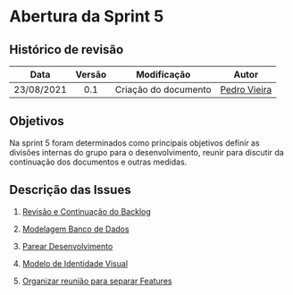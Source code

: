 # Abertura da Sprint 5

## Histórico de revisão

| **Data** |  **Versão** | **Modificação**  |  **Autor** |
|:-:|:-:|:-:|:-:|
|    23/08/2021   |  0.1 | Criação do documento  | [Pedro Vieira](https://github.com/Pedro-V8) |

## Objetivos

Na sprint 5 foram determinados como principais objetivos definir as divisões internas do grupo para o desenvolvimento, reunir para discutir da continuação dos documentos e outras medidas.

## Descrição das Issues

1. [Revisão e Continuação do Backlog](https://github.com/fga-eps-mds/2021-1-hospitalar/issues/63)

2. [Modelagem Banco de Dados](https://github.com/fga-eps-mds/2021-1-hospitalar/issues/64)

3. [Parear Desenvolvimento](https://github.com/fga-eps-mds/2021-1-hospitalar/issues/65)

4. [Modelo de Identidade Visual](https://github.com/fga-eps-mds/2021-1-hospitalar/issues/77)

5. [Organizar reunião para separar Features](https://github.com/fga-eps-mds/2021-1-hospitalar/issues/68)